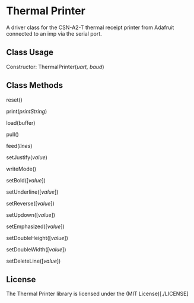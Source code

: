 # Thermal Printer

A driver class for the CSN-A2-T thermal receipt printer from Adafruit connected to an imp via the serial port.

## Class Usage

Constructor: ThermalPrinter(*uart, baud*)

## Class Methods

reset()

print(*printString*)

load(buffer)

pull()

feed(*lines*)

setJustify(*value*)

writeMode()

setBold([*value*])

setUnderline([*value*])

setReverse([*value*])

setUpdown([*value*])

setEmphasized([*value*])

setDoubleHeight([*value*])

setDoubleWidth([*value*])

setDeleteLine([*value*])

## License

The Thermal Printer library is licensed under the (MIT License)[./LICENSE]